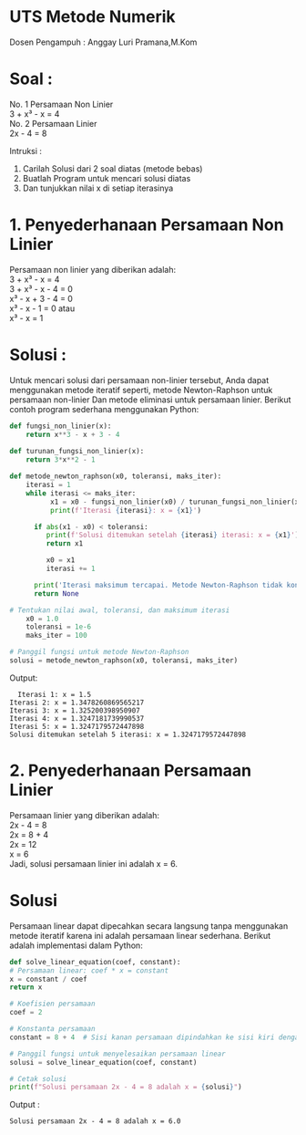 # UTS Metode Numerik
Dosen Pengampuh : Anggay Luri Pramana,M.Kom

# Soal : 
No. 1  Persamaan Non Linier <br>
      3 + x³ - x = 4 <br>
No. 2  Persamaan Linier <br>
      2x - 4 = 8 

Intruksi : <br>
1. Carilah Solusi dari 2 soal diatas (metode bebas) <br>
2. Buatlah Program untuk mencari solusi diatas <br>
3. Dan tunjukkan nilai x di setiap iterasinya <br>

# 1. Penyederhanaan Persamaan Non Linier
Persamaan non linier yang diberikan adalah: <br>
    3 + x³ - x = 4 <br>
    3 + x³ - x - 4 = 0 <br>
    x³ - x + 3 - 4 = 0 <br>
    x³ - x - 1 = 0 atau <br>
    x³ - x = 1

# Solusi : 
  Untuk mencari solusi dari persamaan non-linier tersebut, 
  Anda dapat menggunakan metode iteratif seperti, 
  metode Newton-Raphson untuk persamaan non-linier 
  Dan metode eliminasi untuk persamaan linier. 
  Berikut contoh program sederhana menggunakan Python: 

```python
def fungsi_non_linier(x):
    return x**3 - x + 3 - 4
	
def turunan_fungsi_non_linier(x):
    return 3*x**2 - 1

def metode_newton_raphson(x0, toleransi, maks_iter):
    iterasi = 1
    while iterasi <= maks_iter:
          x1 = x0 - fungsi_non_linier(x0) / turunan_fungsi_non_linier(x0)
          print(f'Iterasi {iterasi}: x = {x1}')

	  if abs(x1 - x0) < toleransi:
	     print(f'Solusi ditemukan setelah {iterasi} iterasi: x = {x1}')
	     return x1

	     x0 = x1
	     iterasi += 1

	  print('Iterasi maksimum tercapai. Metode Newton-Raphson tidak konvergen.')
	  return None

# Tentukan nilai awal, toleransi, dan maksimum iterasi
    x0 = 1.0
    toleransi = 1e-6
    maks_iter = 100

# Panggil fungsi untuk metode Newton-Raphson
solusi = metode_newton_raphson(x0, toleransi, maks_iter)
```


Output:

      Iterasi 1: x = 1.5 
  	Iterasi 2: x = 1.3478260869565217 
  	Iterasi 3: x = 1.325200398950907 
  	Iterasi 4: x = 1.3247181739990537 
  	Iterasi 5: x = 1.3247179572447898 
  	Solusi ditemukan setelah 5 iterasi: x = 1.3247179572447898 

# 2. Penyederhanaan Persamaan Linier 
Persamaan linier yang diberikan adalah: <br>
    2x - 4 = 8 <br>
    2x = 8 + 4 <br>
    2x = 12 <br>
    x = 6 <br>
    Jadi, solusi persamaan linier ini adalah x = 6.

# Solusi 
Persamaan linear dapat dipecahkan secara langsung tanpa menggunakan metode iteratif
karena ini adalah persamaan linear sederhana. 
Berikut adalah implementasi dalam Python:

```python
def solve_linear_equation(coef, constant):
# Persamaan linear: coef * x = constant
x = constant / coef
return x

# Koefisien persamaan
coef = 2

# Konstanta persamaan
constant = 8 + 4  # Sisi kanan persamaan dipindahkan ke sisi kiri dengan menggabungkan konstanta

# Panggil fungsi untuk menyelesaikan persamaan linear
solusi = solve_linear_equation(coef, constant)

# Cetak solusi
print(f"Solusi persamaan 2x - 4 = 8 adalah x = {solusi}")
```


Output :

	Solusi persamaan 2x - 4 = 8 adalah x = 6.0
